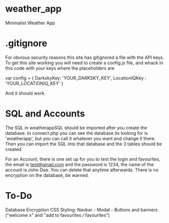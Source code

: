 # weather_app
Minimalist Weather App

# .gitignore

For obvious security reasons this site has gitignored a file with the API keys.
To get this site working you will need to create a config.js file, and whack in this code with your keys where the placeholders are

var config = {
    DarkskyKey: 'YOUR_DARKSKY_KEY',
    LocationIQKey : 'YOUR_LOCATIONIQ_KEY'
}

And it should work.

#  SQL and Accounts

The SQL in weatherappSQL should be imported after you create the database. In connect.php you can see the database its looking for is 'weatherapp', but you can call it whatever you want and change it there. Then you can import the SQL into that database and the 3 tables should be created

For an Account, there is one set up for you to test the login and favourites, the email is test@gmail.com and the password is 1234, the name of the account is John Doe. You can delete that anytime afterwards. There is no encryption on the database, be warned.

# To-Do

Database Encryption
CSS Styling: Navbar - Modal - Buttons and banners ("welcome x" and "add to favourites / favourites")